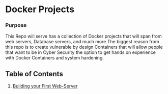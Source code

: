 # Docker Projects
### Purpose
This Repo will serve has a collection of Docker projects that will span from web servers, Database servers, and much more
The biggest reason from this repo is to create vulnerable by design Containers that will allow people that want to be in Cyber Security
the option to get hands on experience with Docker Containers and system hardening. 

## Table of Contents
1. [Building your First Web-Server]()